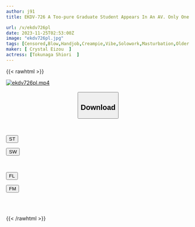 ```yaml
---
author: j91
title: EKDV-726 A Too-pure Graduate Student Appears In An AV. Only One Person Has Experience... I Made Her Cum Over And Over Again With An Intelligent, Beautiful, Big-breasted Body And Creampied Her Over And Over Again. Shiori Tokunaga

url: /v/ekdv726pl
date: 2023-11-25T02:53:00Z
image: "ekdv726pl.jpg"
tags: [Censored,Blow,Handjob,Creampie,Vibe,Solowork,Masturbation,Older Sister,Cunnilingus,Big Tits,Titty FuckCowgirlSquirtingSlutSlenderShavedLotionFacesitting	 ]
maker: [ Crystal Eizou  ]
actress: [Tokunaga Shiori  ]
---
```



{{< rawhtml >}}

<div class="video" data-videoid="qaa899Bj01uzB4b">
    <a href="javascript:;">
        <img src="/v/ekdv726pl/ekdv726pl.jpg" width="WIDTH" height="HEIGHT" alt="ekdv726pl.mp4" loading="lazy">
    </a>
</div>

<script type="text/javascript" src="https://j91.asia/asset/on-demand-st.js"></script>

<br>
  <link rel="stylesheet" href="https://j91.asia/asset/bs5.css">
  
  <center>
  <button class="btn btn-primary" type="button" data-bs-toggle="collapse" data-bs-target=".multi-collapse" aria-expanded="false" aria-controls="multiCollapseExample1 multiCollapseExample2"><h2>Download</h2></button></center>
</p>
<div class="row">
  <div class="col">
    <div class="collapse multi-collapse" id="multiCollapseExample1">
      <div class="card card-body">
	      	      <br>
<div class="buttons">  
<p><a href="https://streamtape.to/v/qaa899Bj01uzB4b" target="_blank"><button class="btn-hover color-3"><i class="fa fa-download"></i> ST</button></a></p>
<p><a href="https://flaswish.com/el3pz8q3vkig" target="_blank"><button class="btn-hover color-2"><i class="fa fa-download"></i> SW</button></a></p></div>
    </div>
  </div>
</div>
  <div class="col">
    <div class="collapse multi-collapse" id="multiCollapseExample2">
      <div class="card card-body">
	      <br>
<div class="buttons">
<p><a href="javascript:;" target="_blank"><button class="btn-hover color-9"><i class="fa fa-download"></i> FL</button></a></p>
<p><a href="javascript:;" target="_blank"><button class="btn-hover color-8"><i class="fa fa-download"></i> FM</button></a></p></div>
<br><br>
      </div>
    </div>
  </div>
</div>

{{< /rawhtml >}}
